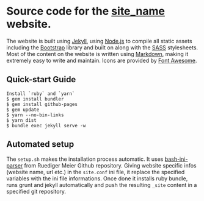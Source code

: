 # Source code for the [site_name](site_url) website.

The website is built using [Jekyll][jekyll], using [Node.js][node] to compile
all static assets including the [Bootstrap][bootstrap] library and built on
along with the [SASS][sass] stylesheets. Most of the content on the website is
written using [Markdown][markdown], making it extremely easy to write and maintain.
Icons are provided by [Font Awesome][fa].

[jekyll]: http://jekyllrb.com/
[node]: http://nodejs.org/
[grunt]: http://gruntjs.com/
[bootstrap]: http://getbootstrap.com/
[fa]: http://fontawesome.io/
[sass]: https://sass-lang.com/
[markdown]: https://daringfireball.net/projects/markdown/

## Quick-start Guide

    Install `ruby` and `yarn`
    $ gem install bundler
    $ gem install github-pages
    $ gem update
    $ yarn --no-bin-links
    $ yarn dist
    $ bundle exec jekyll serve -w

## Automated setup

The `setup.sh` makes the installation process automatic.
It uses [bash-ini-parser](https://github.com/rudimeier/bash_ini_parser)
from Ruediger Meier Github repository.
Giving website specific infos (website name, url etc.) in the `site.conf`
ini file, it replace the specified variables with the ini file informations.
Once done it installs ruby bundle, runs grunt and jekyll automatically and push
the resulting `_site` content in a specified git repository.
